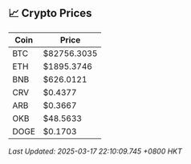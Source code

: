 ## 📈 Crypto Prices

| Coin | Price |
| ---- | ----- |
| BTC | $82756.3035 |
| ETH | $1895.3746 |
| BNB | $626.0121 |
| CRV | $0.4377 |
| ARB | $0.3667 |
| OKB | $48.5633 |
| DOGE | $0.1703 |

_Last Updated: 2025-03-17 22:10:09.745 +0800 HKT_